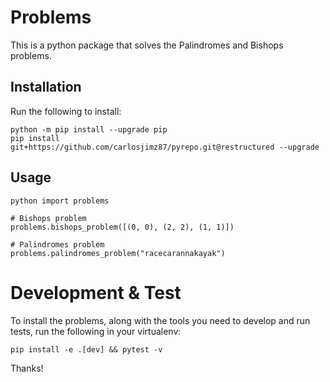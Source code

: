 # Problems

This is a python package that solves the Palindromes and Bishops problems.

## Installation

Run the following to install:

```
python -m pip install --upgrade pip
pip install git+https://github.com/carlosjimz87/pyrepo.git@restructured --upgrade
```

## Usage

```
python import problems

# Bishops problem
problems.bishops_problem([(0, 0), (2, 2), (1, 1)])

# Palindromes problem
problems.palindromes_problem("racecarannakayak")
```

# Development & Test

To install the problems, along with the tools you need to develop and run tests, run the following in your virtualenv:

```
pip install -e .[dev] && pytest -v
```

Thanks!
